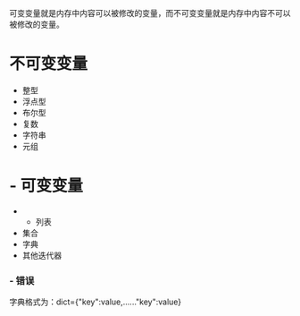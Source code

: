 可变变量就是内存中内容可以被修改的变量，而不可变变量就是内存中内容不可以被修改的变量。
# 不可变变量
- 整型
- 浮点型
- 布尔型
- 复数
- 字符串
- 元组
# - 可变变量
- - 列表
- 集合
- 字典
- 其他迭代器
### -  错误
字典格式为：dict={"key":value,......"key":value}